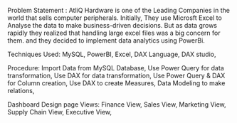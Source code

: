 Problem Statement :
AtliQ Hardware is one of the Leading Companies in the world that sells computer peripherals. Initially, They use Microsft  Excel to Analyse the data to make business-driven decisions.
But as data grows rapidly they realized that handling large excel files was a big concern for them. and they decided to implement data analytics using PowerBi.

Techniques Used: 
MySQL,
PowerBI,
Excel,
DAX Language,
DAX studio,

Procedure:
Import Data from MySQL Database,
Use Power Query for data transformation,
Use DAX for data transformation,
Use Power Query & DAX for Column creation,
Use DAX to create Measures,
Data Modeling to make relations,

Dashboard Design page Views:
Finance View,
Sales View, 
Marketing View,
Supply Chain View,
Executive View,
